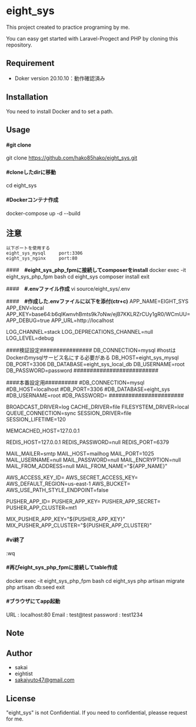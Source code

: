 # eight_sys
 
This project created to practice programing by me.

You can easy get started with Laravel-Progect and PHP by cloning this repository.

## Requirement
 
* Doker 
version 20.10.10：動作確認済み
 
## Installation

You need to install Docker and to set a path.
 
## Usage
 
#### __\#git clone__
git clone https://github.com/hako85hako/eight_sys.git

#### __\#cloneしたdirに移動__
cd eight_sys

#### __\#Dockerコンテナ作成__
docker-compose up -d --build 

## __注意__
    以下ポートを使用する
    eight_sys_mysql		port:3306
    eight_sys_nginx		port:80

####　__\#eight_sys_php_fpmに接続してcomposerをinstall__
docker exec -it eight_sys_php_fpm bash
cd eight_sys
composer install
exit

####　__\#.envファイル作成__
vi source/eight_sys/.env

####　__\#作成した.envファイルに以下を添付(ctr+c)__
APP_NAME=EIGHT_SYS
APP_ENV=local
APP_KEY=base64:b6qIKwnvhBmts9k7oNw/ejB7KKLRZrCUy1gR0/WCmUU=
APP_DEBUG=true
APP_URL=http://localhost

LOG_CHANNEL=stack
LOG_DEPRECATIONS_CHANNEL=null
LOG_LEVEL=debug

####検証設定################
DB_CONNECTION=mysql
#hostはDockerのmysqlサービス名にする必要がある
DB_HOST=eight_sys_mysql
DB_PORT=3306
DB_DATABASE=eight_sys_local_db
DB_USERNAME=root
DB_PASSWORD=password
##########################

####本番設定用##########
#DB_CONNECTION=mysql
#DB_HOST=localhost
#DB_PORT=3306
#DB_DATABASE=eight_sys
#DB_USERNAME=root
#DB_PASSWORD=
#######################

BROADCAST_DRIVER=log
CACHE_DRIVER=file
FILESYSTEM_DRIVER=local
QUEUE_CONNECTION=sync
SESSION_DRIVER=file
SESSION_LIFETIME=120

MEMCACHED_HOST=127.0.0.1

REDIS_HOST=127.0.0.1
REDIS_PASSWORD=null
REDIS_PORT=6379

MAIL_MAILER=smtp
MAIL_HOST=mailhog
MAIL_PORT=1025
MAIL_USERNAME=null
MAIL_PASSWORD=null
MAIL_ENCRYPTION=null
MAIL_FROM_ADDRESS=null
MAIL_FROM_NAME="${APP_NAME}"

AWS_ACCESS_KEY_ID=
AWS_SECRET_ACCESS_KEY=
AWS_DEFAULT_REGION=us-east-1
AWS_BUCKET=
AWS_USE_PATH_STYLE_ENDPOINT=false

PUSHER_APP_ID=
PUSHER_APP_KEY=
PUSHER_APP_SECRET=
PUSHER_APP_CLUSTER=mt1

MIX_PUSHER_APP_KEY="${PUSHER_APP_KEY}"
MIX_PUSHER_APP_CLUSTER="${PUSHER_APP_CLUSTER}"

#### __\#vi終了__
:wq

#### __\#再びeight_sys_php_fpmに接続してtable作成__
docker exec -it eight_sys_php_fpm bash
cd eight_sys
php artisan migrate
php artisan db:seed
exit

#### __\#ブラウザにてapp起動__
URL		:	localhost:80
Email		:	test@test
password	:	test1234

 
## Note
 
## Author 
* sakai
* eightist
* sakaiyuto47@gmail.com
 
## License
"eight_sys" is not Confidential.
If you need to confidential, pleasse request for me.

